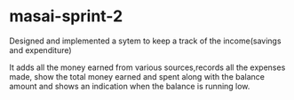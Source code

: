 # masai-sprint-2
Designed and implemented a sytem to keep a track of the income(savings and expenditure)

It adds all the money earned from various sources,records all the expenses made,
show the total money earned and spent along with the balance amount and
shows an indication when the balance is running low.
